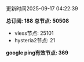 更新时间2025-09-17 04:22:39

**总订阅: 188**
**总节点: 50508**
- vless节点: 25101
- hysteria2节点: 21

**google ping有效节点: 369**
